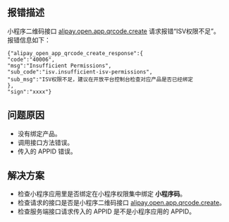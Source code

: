 ## 报错描述
小程序二维码接口 [alipay.open.app.qrcode.create](https://opendocs.alipay.com/mini/03l9b8) 请求报错“ISV权限不足”。<br />报错信息如下：
```
{"alipay_open_app_qrcode_create_response":{
"code":"40006",
"msg":"Insufficient Permissions",
"sub_code":"isv.insufficient-isv-permissions",
"sub_msg":"ISV权限不足，建议在开放平台控制台检查对应产品是否已经绑定
},
"sign":"xxxx"}
```

## 问题原因

- 没有绑定产品。
- 调用接口方法错误。
- 传入的 APPID 错误。 

## 解决方案

- 检查小程序应用里是否绑定在小程序权限集中绑定 **小程序码**。
- 检查请求的接口是否是小程序二维码接口 [alipay.open.app.qrcode.create](https://opendocs.alipay.com/mini/03l9b8)。
- 检查服务端接口请求传入的 APPID 是不是小程序应用的 APPID。
